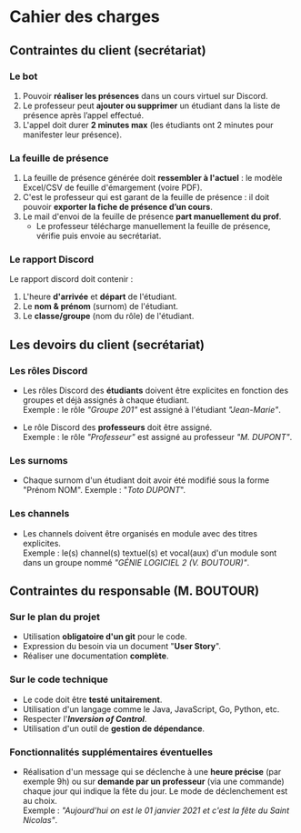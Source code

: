 # Cahier des charges



## Contraintes du client (secrétariat)


### Le bot

1. Pouvoir **réaliser les présences** dans un cours virtuel sur Discord.
1. Le professeur peut **ajouter ou supprimer** un étudiant dans la liste de présence après l’appel effectué.
1. L'appel doit durer **2 minutes max** (les étudiants ont 2 minutes pour manifester leur présence).


### La feuille de présence

1. La feuille de présence générée doit **ressembler à l'actuel** : le modèle Excel/CSV de feuille d'émargement (voire PDF).
1. C'est le professeur qui est garant de la feuille de présence : il doit pouvoir **exporter la fiche de présence d’un cours**.
1. Le mail d'envoi de la feuille de présence **part manuellement du prof**.
    * Le professeur télécharge manuellement la feuille de présence, vérifie puis envoie au secrétariat.


### Le rapport Discord

Le rapport discord doit contenir :
1. L'heure **d'arrivée** et **départ** de l'étudiant.
1. Le **nom & prénom** (surnom) de l'étudiant.
1. Le **classe/groupe** (nom du rôle) de l'étudiant.



## Les devoirs du client (secrétariat)


### Les rôles Discord

* Les rôles Discord des **étudiants** doivent être explicites en fonction des groupes et déjà assignés à chaque étudiant.  
    Exemple : le rôle _"Groupe 201"_ est assigné à l'étudiant _"Jean-Marie"_.

* Le rôle Discord des **professeurs** doit être assigné.  
    Exemple : le rôle _"Professeur"_ est assigné au professeur _"M. DUPONT"_.


### Les surnoms

* Chaque surnom d'un étudiant doit avoir été modifié sous la forme "Prénom NOM".
    Exemple : "_Toto DUPONT_".


### Les channels

* Les channels doivent être organisés en module avec des titres explicites.  
    Exemple : le(s) channel(s) textuel(s) et vocal(aux) d'un module sont dans un groupe nommé _"GÉNIE LOGICIEL 2 (V. BOUTOUR)"_.



## Contraintes du responsable (M. BOUTOUR)


### Sur le plan du projet
- Utilisation **obligatoire d'un git** pour le code.
- Expression du besoin via un document "**User Story**".
- Réaliser une documentation **complète**.

### Sur le code technique
- Le code doit être **testé unitairement**.
- Utilisation d'un langage comme le Java, JavaScript, Go, Python, etc.
- Respecter l'**_Inversion of Control_**.
- Utilisation d'un outil de **gestion de dépendance**.


### Fonctionnalités supplémentaires éventuelles
- Réalisation d'un message qui se déclenche à une **heure précise** (par exemple 9h) ou sur **demande par un professeur** (via une commande) chaque jour qui indique la fête du jour. Le mode de déclenchement est au choix.  
Exemple : _"Aujourd'hui on est le 01 janvier 2021 et c'est la fête du Saint Nicolas"_.